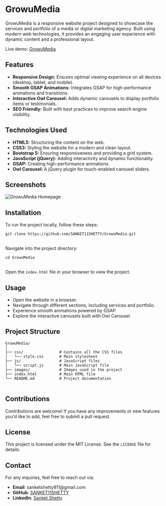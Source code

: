 <div class="container">
        <h1>GrowuMedia</h1>

   <p>GrowuMedia is a responsive website project designed to showcase the services and portfolio of a media or digital marketing agency. Built using modern web technologies, it provides an engaging user experience with dynamic content and a professional layout.</p>
 <p>Live demo: <a href="https://sanket11shetty.github.io/GrowuMedia/" target="_blank">GrowuMedia</a></p>
 
   <h2>Features</h2>
        <ul>
            <li><strong>Responsive Design:</strong> Ensures optimal viewing experience on all devices (desktop, tablet, and mobile).</li>
            <li><strong>Smooth GSAP Animations:</strong> Integrates GSAP for high-performance animations and transitions.</li>
            <li><strong>Interactive Owl Carousel:</strong> Adds dynamic carousels to display portfolio items or testimonials.</li>
            <li><strong>SEO Friendly:</strong> Built with best practices to improve search engine visibility.</li>
        </ul>

  <h2>Technologies Used</h2>
        <ul>
            <li><strong>HTML5:</strong> Structuring the content on the web.</li>
            <li><strong>CSS3:</strong> Styling the website for a modern and clean layout.</li>
            <li><strong>Bootstrap 5:</strong> Ensuring responsiveness and providing a grid system.</li>
            <li><strong>JavaScript (jQuery):</strong> Adding interactivity and dynamic functionality.</li>
            <li><strong>GSAP:</strong> Creating high-performance animations.</li>
            <li><strong>Owl Carousel:</strong> A jQuery plugin for touch-enabled carousel sliders.</li>
        </ul>


   <h2 id="screenshots">Screenshots</h2>
    <p><img src="https://github.com/user-attachments/assets/71113c29-0975-401b-b624-f32bd01fb5ed" alt="GrowuMedia Homepage"></p>

   <h2>Installation</h2>
        <p>To run the project locally, follow these steps:</p>

   <pre>
<code>git clone https://github.com/SANKET11SHETTY/GrowuMedia.git</code>
        </pre>

  <p>Navigate into the project directory:</p>

  <pre>
<code>cd GrowuMedia</code>
        </pre>

   <p>Open the <code>index.html</code> file in your browser to view the project.</p>

  <h2>Usage</h2>
        <ul>
            <li>Open the website in a browser.</li>
            <li>Navigate through different sections, including services and portfolio.</li>
            <li>Experience smooth animations powered by GSAP.</li>
            <li>Explore the interactive carousels built with Owl Carousel.</li>
        </ul>

   <h2>Project Structure</h2>

   <pre>
<code>GrowuMedia/
│
├── css/                # Contains all the CSS files
│   └── style.css       # Main stylesheet
├── js/                 # JavaScript files
│   └── script.js       # Main JavaScript file
├── images/             # Images used in the project
├── index.html          # Main HTML file
└── README.md           # Project documentation</code>
        </pre>

   <h2>Contributions</h2>
        <p>Contributions are welcome! If you have any improvements or new features you'd like to add, feel free to submit a pull request.</p>

   <h2>License</h2>
        <p>This project is licensed under the MIT License. See the <code>LICENSE</code> file for details.</p>
    </div>

  <h2 id="contact">Contact</h2>
   <p>For any inquiries, feel free to reach out via:</p>
    <ul>
        <li><strong>Email</strong>: sanketshetty811@gmail.com</li>
        <li><strong>GitHub</strong>: <a href="https://github.com/SANKET11SHETTY" target="_blank">SANKET11SHETTY</a></li>
        <li><strong>LinkedIn</strong>: <a href="https://www.linkedin.com/in/sanket-11-shetty" target="_blank">Sanket Shetty</a></li>
    </ul>

